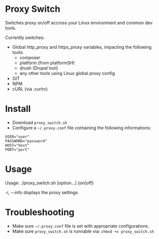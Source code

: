 # Proxy Switch
Switches proxy on/off accross your Linux environment and common dev tools.

Currently switches:
- Global http_proxy and https_proxy variables, impacting the following tools:
  - composer
  - platform (from platformSH)
  - drush (Drupal tool)
  - any other tools using Linux global proxy config
- GIT
- NPM
- cURL (via .curlrc)

# Install
- Download ``proxy_switch.sh``
- Configure a ``~/.proxy.conf`` file containing the following informations:
```
USER="user"
PASSWORD="password"
HOST="host"
PORT="port"
```

# Usage
Usage: ./proxy_switch.sh [option...] {on|off}

   -i, --info           		displays the proxy settings

# Troubleshooting
- Make sure ``~/.proxy.conf`` file is set with appropriate configurations.
- Make sure ``proxy_switch.sh`` is runnable via:
``chmod +x proxy_switch.sh``
